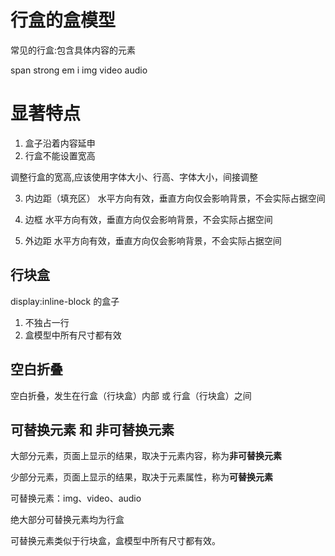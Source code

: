# 行盒的盒模型

常见的行盒:包含具体内容的元素

span  strong  em  i  img  video  audio

# 显著特点
1. 盒子沿着内容延申
2. 行盒不能设置宽高

调整行盒的宽高,应该使用字体大小、行高、字体大小，间接调整

3. 内边距（填充区）
水平方向有效，垂直方向仅会影响背景，不会实际占据空间

4. 边框
水平方向有效，垂直方向仅会影响背景，不会实际占据空间

5. 外边距
水平方向有效，垂直方向仅会影响背景，不会实际占据空间

## 行块盒
display:inline-block 的盒子
1. 不独占一行
2. 盒模型中所有尺寸都有效

## 空白折叠
空白折叠，发生在行盒（行块盒）内部 或 行盒（行块盒）之间

## 可替换元素 和 非可替换元素

大部分元素，页面上显示的结果，取决于元素内容，称为**非可替换元素**

少部分元素，页面上显示的结果，取决于元素属性，称为**可替换元素**

可替换元素：img、video、audio

绝大部分可替换元素均为行盒

可替换元素类似于行块盒，盒模型中所有尺寸都有效。